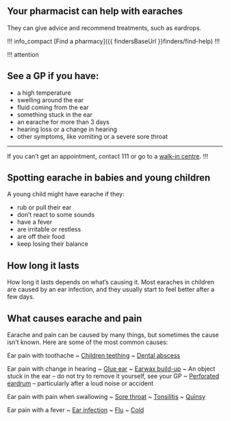 ## Your pharmacist can help with earaches

They can give advice and recommend treatments, such as eardrops.

!!! info_compact
[Find a pharmacy]({{ findersBaseUrl }}finders/find-help)
!!!

!!! attention
## See a GP if you have:

- a high temperature
- swelling around the ear
- fluid coming from the ear
- something stuck in the ear
- an earache for more than 3 days
- hearing loss or a change in hearing
- other symptoms, like vomiting or a severe sore throat

***
If you can’t get an appointment, contact 111 or go to a [walk-in centre](http://www.nhs.uk/Service-Search/Walk-in%20centre/LocationSearch/663).
!!!

## Spotting earache in babies and young children

A young child might have earache if they:

- rub or pull their ear
- don’t react to some sounds
- have a fever
- are irritable or restless
- are off their food
- keep losing their balance

## How long it lasts

How long it lasts depends on what’s causing it.  Most earaches in children are
caused by an ear infection, and they usually start to feel better after a few days.

## What causes earache and pain

Earache and pain can be caused by many things, but sometimes the cause isn’t
known. Here are some of the most common causes:

Ear pain with toothache
~ [Children teething](http://www.nhs.uk/Conditions/pregnancy-and-baby/Pages/teething-and-tooth-care.aspx)
~ [Dental abscess](http://www.nhs.uk/Conditions/Dental-abscess/Pages/Introduction.aspx)

Ear pain with change in hearing
~ [Glue ear](http://www.nhs.uk/Conditions/Glue-ear/Pages/Introduction.aspx)
~ [Earwax build-up](/conditions/earwax)
~ An object stuck in the ear – do not try to remove it yourself, see your GP
~ [Perforated eardrum](http://www.nhs.uk/Conditions/Perforated-eardrum/Pages/Introduction.aspx) – particularly after a loud noise or accident

Ear pain with pain when swallowing
~ [Sore throat](/conditions/sore-throat)
~ [Tonsilitis](http://www.nhs.uk/Conditions/Tonsillitis/Pages/Introduction.aspx)
~ [Quinsy](http://www.nhs.uk/Conditions/quinsy/pages/introduction.aspx)

Ear pain with a fever
~ [Ear infection](http://www.nhs.uk/conditions/Otitis-media/Pages/Introduction.aspx)
~ [Flu](/conditions/flu)
~ [Cold](/conditions/cold)
